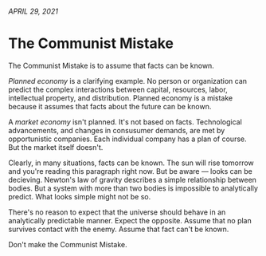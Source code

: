 <!-- header.html, {title: 'The Communist Mistake'} -->

###### APRIL 29, 2021

# The Communist Mistake

The Communist Mistake is to assume that facts can be known.

*Planned economy* is a clarifying example. No person or organization can predict the complex interactions between capital, resources, labor, intellectual property, and distribution. Planned economy is a mistake because it assumes that facts about the future can be known.

A *market economy* isn't planned. It's not based on facts. Technological advancements, and changes in consusumer demands, are met by opportunistic companies. Each individual company has a plan of course. But the market itself doesn't.

Clearly, in many situations, facts can be known. The sun will rise tomorrow and you're reading this paragraph right now. But be aware — looks can be decieving. Newton's law of gravity describes a simple relationship between bodies. But a system with more than two bodies is impossible to analytically predict. What looks simple might not be so.

There's no reason to expect that the universe should behave in an analytically predictable manner. Expect the opposite. Assume that no plan survives contact with the enemy. Assume that fact can't be known.

Don't make the Communist Mistake. 

<!-- footer.html -->